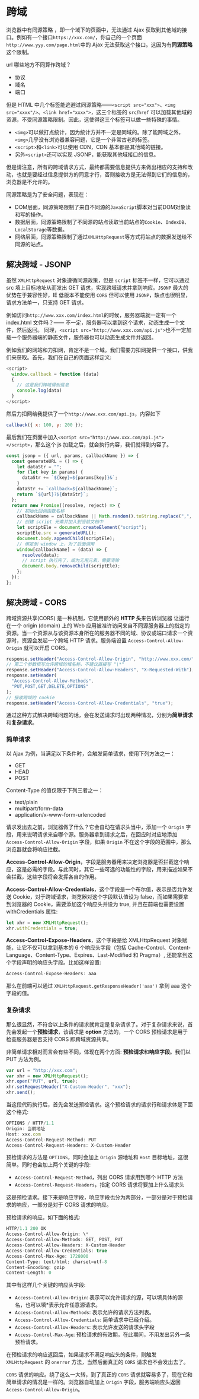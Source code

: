 # 跨域

浏览器中有同源策略 ，即一个域下的页面中，无法通过 Ajax 获取到其他域的接口。例如有一个接口`https://xxx.com/`，你自己的一个页面`http://www.yyy.com/page.html`中的 Ajax 无法获取这个接口。这因为有**同源策略**这个限制。

url 哪些地方不同算作跨域？

- 协议
- 域名
- 端口

但是 HTML 中几个标签能逃避过同源策略——`<script src="xxx">`、`<img src="xxxx"/>`、`<link href="xxxx">`，这三个标签的 `src`/`href` 可以加载其他域的资源，不受同源策略限制。因此，这使得这三个标签可以做一些特殊的事情。

- `<img>`可以做打点统计，因为统计方并不一定是同域的。除了能跨域之外，`<img>`几乎没有浏览器兼容问题，它是一个非常古老的标签。
- `<script>`和`<link>`可以使用 CDN，CDN 基本都是其他域的链接。
- 另外`<script>`还可以实现 JSONP，能获取其他域接口的信息。

但是请注意，所有的跨域请求方式，最终都需要信息提供方来做出相应的支持和改动，也就是要经过信息提供方的同意才行，否则接收方是无法得到它们的信息的，浏览器是不允许的。

同源策略是为了安全问题，表现在：

- DOM层⾯，同源策略限制了来⾃不同源的`JavaScript`脚本对当前DOM对象读和写的操作。
- 数据层⾯，同源策略限制了不同源的站点读取当前站点的`Cookie`、`IndexDB`、`LocalStorage`等数据。
- ⽹络层⾯，同源策略限制了通过`XMLHttpRequest`等⽅式将站点的数据发送给不同源的站点。

## 解决跨域 - JSONP

虽然 `XMLHttpRequest` 对象遵循同源政策，但是 `script` 标签不一样，它可以通过 src 填上目标地址从而发出 GET 请求，实现跨域请求并拿到响应。`JSONP` 最大的优势在于兼容性好，IE 低版本不能使用 `CORS` 但可以使用 `JSONP`，缺点也很明显，请求方法单一，只支持 GET 请求。

例如访问`http://www.xxx.com/index.html`的时候，服务器端就一定有一个 index.html 文件吗？—— 不一定，服务器可以拿到这个请求，动态生成一个文件，然后返回。 同理，`<script src="http://www.xxx.com/api.js">`也不一定加载一个服务器端的静态文件，服务器也可以动态生成文件并返回。

例如我们的网站和力扣网，肯定不是一个域。我们需要力扣网提供一个接口，供我们来获取。首先，我们在自己的页面这样定义:

```js
<script>
  window.callback = function (data)
  {
    // 这是我们跨域得到信息
    console.log(data)
  }
</script>
```

然后力扣网给我提供了一个`http://www.xxx.com/api.js`，内容如下

```js
callback({ x: 100, y: 200 });
```

最后我们在页面中加入`<script src="http://www.xxx.com/api.js"></script>`，那么这个 js 加载之后，就会执行内容，我们就得到内容了。

```js
const jsonp = ({ url, params, callbackName }) => {
  const generateURL = () => {
    let dataStr = "";
    for (let key in params) {
      dataStr += `${key}=${params[key]}&`;
    }
    dataStr += `callback=${callbackName}`;
    return `${url}?${dataStr}`;
  };
  return new Promise((resolve, reject) => {
    // 初始化回调函数名称
    callbackName = callbackName || Math.random().toString.replace(",", "");
    // 创建 script 元素并加入到当前文档中
    let scriptEle = document.createElement("script");
    scriptEle.src = generateURL();
    document.body.appendChild(scriptEle);
    // 绑定到 window 上，为了后面调用
    window[callbackName] = (data) => {
      resolve(data);
      // script 执行完了，成为无用元素，需要清除
      document.body.removeChild(scriptEle);
    };
  });
};
```

## 解决跨域 - CORS

跨域资源共享(CORS) 是一种机制，它使用额外的 **HTTP 头**来告诉浏览器 让运行在一个 origin (domain) 上的 Web 应用被准许访问来自不同源服务器上的指定的资源。当一个资源从与该资源本身所在的服务器不同的域、协议或端口请求一个资源时，资源会发起一个跨域 HTTP 请求。服务端设置 `Access-Control-Allow-Origin` 就可以开启 CORS。

```js
response.setHeader("Access-Control-Allow-Origin", "http://www.xxx.com/");
// 第二个参数填写允许跨域的域名称，不建议直接写 "\*"
response.setHeader("Access-Control-Allow-Headers", "X-Requested-With");
response.setHeader(
  "Access-Control-Allow-Methods",
  "PUT,POST,GET,DELETE,OPTIONS"
);
// 接收跨域的 cookie
response.setHeader("Access-Control-Allow-Credentials", "true");
```

通过这种方式解决跨域问题的话，会在发送请求时出现两种情况，分别为**简单请求**和**复杂请求**。

### **简单请求**

以 Ajax 为例，当满足以下条件时，会触发简单请求，使用下列方法之一：

- GET
- HEAD
- POST

Content-Type 的值仅限于下列三者之一：

- text/plain
- multipart/form-data
- application/x-www-form-urlencoded

请求发出去之前，浏览器做了什么？它会自动在请求头当中，添加一个 `Origin` 字段，用来说明请求来自哪个源。服务器拿到请求之后，在回应时对应地添加 `Access-Control-Allow-Origin` 字段，如果 `Origin` 不在这个字段的范围中，那么浏览器就会将响应拦截。

**Access-Control-Allow-Origin**，字段是服务器用来决定浏览器是否拦截这个响应，这是必需的字段。与此同时，其它一些可选的功能性的字段，用来描述如果不会拦截，这些字段将会发挥各自的作用。

**Access-Control-Allow-Credentials**，这个字段是一个布尔值，表示是否允许发送 Cookie，对于跨域请求，浏览器对这个字段默认值设为 false，而如果需要拿到浏览器的 Cookie，需要添加这个响应头并设为 true, 并且在前端也需要设置 withCredentials 属性:

```js
let xhr = new XMLHttpRequest();
xhr.withCredentials = true;
```

**Access-Control-Expose-Headers**，这个字段是给 XMLHttpRequest 对象赋能，让它不仅可以拿到基本的 6 个响应头字段（包括 Cache-Control、Content-Language、Content-Type、Expires、Last-Modified 和 Pragma）, 还能拿到这个字段声明的响应头字段。比如这样设置:

```js
Access-Control-Expose-Headers: aaa
```

那么在前端可以通过 `XMLHttpRequest.getResponseHeader('aaa')` 拿到 aaa 这个字段的值。

### **复杂请求**

那么很显然，不符合以上条件的请求就肯定是复杂请求了。对于复杂请求来说，首先会发起一个**预检请求**，该请求是 **option** 方法的，一个 CORS 预检请求是用于检查服务器是否支持 CORS 即跨域资源共享。

非简单请求相对而言会有些不同，体现在两个方面: **预检请求**和**响应字段**。我们以 PUT 方法为例。

```js
var url = "http://xxx.com";
var xhr = new XMLHttpRequest();
xhr.open("PUT", url, true);
xhr.setRequestHeader("X-Custom-Header", "xxx");
xhr.send();
```

当这段代码执行后，首先会发送预检请求。这个预检请求的请求行和请求体是下面这个格式:

```js
OPTIONS / HTTP/1.1
Origin: 当前地址
Host: xxx.com
Access-Control-Request-Method: PUT
Access-Control-Request-Headers: X-Custom-Header
```

预检请求的方法是 `OPTIONS`，同时会加上 `Origin` 源地址和 `Host` 目标地址，这很简单。同时也会加上两个关键的字段:

- `Access-Control-Request-Method`，列出 CORS 请求用到哪个 HTTP 方法
- `Access-Control-Request-Headers`，指定 CORS 请求将要加上什么请求头

这是预检请求。接下来是响应字段，响应字段也分为两部分，一部分是对于预检请求的响应，一部分是对于 CORS 请求的响应。

预检请求的响应。如下面的格式:

```js
HTTP/1.1 200 OK
Access-Control-Allow-Origin: \*
Access-Control-Allow-Methods: GET, POST, PUT
Access-Control-Allow-Headers: X-Custom-Header
Access-Control-Allow-Credentials: true
Access-Control-Max-Age: 1728000
Content-Type: text/html; charset=utf-8
Content-Encoding: gzip
Content-Length: 0
```

其中有这样几个关键的响应头字段:

- `Access-Control-Allow-Origin`: 表示可以允许请求的源，可以填具体的源名，也可以填\*表示允许任意源请求。
- `Access-Control-Allow-Methods`: 表示允许的请求方法列表。
- `Access-Control-Allow-Credentials`: 简单请求中已经介绍。
- `Access-Control-Allow-Headers`: 表示允许发送的请求头字段
- `Access-Control-Max-Age`: 预检请求的有效期，在此期间，不用发出另外一条预检请求。

在预检请求的响应返回后，如果请求不满足响应头的条件，则触发 `XMLHttpRequest` 的 `onerror` 方法，当然后面真正的 `CORS` 请求也不会发出去了。

`CORS` 请求的响应。绕了这么一大转，到了真正的 `CORS` 请求就容易多了，现在它和简单请求的情况是一样的。浏览器自动加上 `Origin` 字段，服务端响应头返回 `Access-Control-Allow-Origin`。
